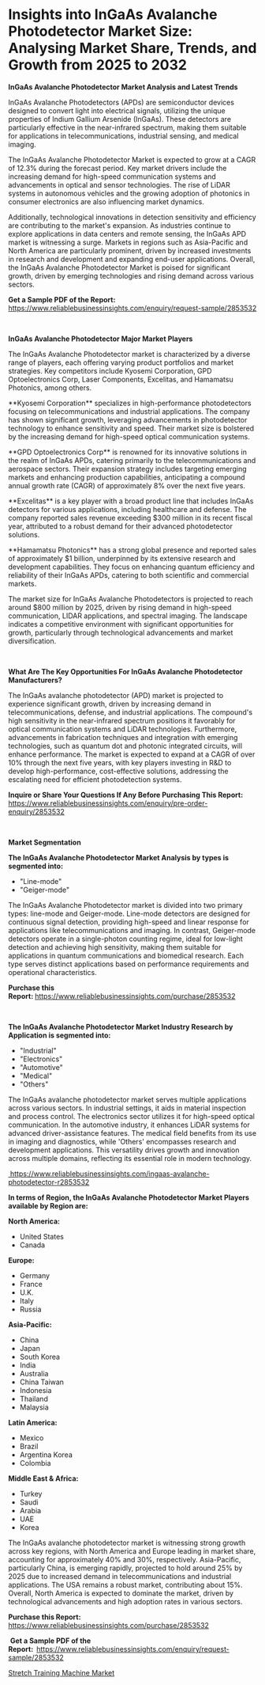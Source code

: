 <p><h1>Insights into InGaAs Avalanche Photodetector Market Size: Analysing Market Share, Trends, and Growth from 2025 to 2032</h1></p><p><strong>InGaAs Avalanche Photodetector Market Analysis and Latest Trends</strong></p>
<p><p>InGaAs Avalanche Photodetectors (APDs) are semiconductor devices designed to convert light into electrical signals, utilizing the unique properties of Indium Gallium Arsenide (InGaAs). These detectors are particularly effective in the near-infrared spectrum, making them suitable for applications in telecommunications, industrial sensing, and medical imaging.</p><p>The InGaAs Avalanche Photodetector Market is expected to grow at a CAGR of 12.3% during the forecast period. Key market drivers include the increasing demand for high-speed communication systems and advancements in optical and sensor technologies. The rise of LiDAR systems in autonomous vehicles and the growing adoption of photonics in consumer electronics are also influencing market dynamics.</p><p>Additionally, technological innovations in detection sensitivity and efficiency are contributing to the market's expansion. As industries continue to explore applications in data centers and remote sensing, the InGaAs APD market is witnessing a surge. Markets in regions such as Asia-Pacific and North America are particularly prominent, driven by increased investments in research and development and expanding end-user applications. Overall, the InGaAs Avalanche Photodetector Market is poised for significant growth, driven by emerging technologies and rising demand across various sectors.</p></p>
<p><strong>Get a Sample PDF of the Report:&nbsp;</strong> <a href="https://www.reliablebusinessinsights.com/enquiry/request-sample/2853532?utm_campaign=3288&utm_medium=2&utm_source=Github&utm_content=ia&utm_term=12032025&utm_id=ingaas-avalanche-photodetector">https://www.reliablebusinessinsights.com/enquiry/request-sample/2853532</a></p>
<p>&nbsp;</p>
<p><strong>InGaAs Avalanche Photodetector Major Market Players</strong></p>
<p><p>The InGaAs Avalanche Photodetector market is characterized by a diverse range of players, each offering varying product portfolios and market strategies. Key competitors include Kyosemi Corporation, GPD Optoelectronics Corp, Laser Components, Excelitas, and Hamamatsu Photonics, among others.</p><p>**Kyosemi Corporation** specializes in high-performance photodetectors focusing on telecommunications and industrial applications. The company has shown significant growth, leveraging advancements in photodetector technology to enhance sensitivity and speed. Their market size is bolstered by the increasing demand for high-speed optical communication systems.</p><p>**GPD Optoelectronics Corp** is renowned for its innovative solutions in the realm of InGaAs APDs, catering primarily to the telecommunications and aerospace sectors. Their expansion strategy includes targeting emerging markets and enhancing production capabilities, anticipating a compound annual growth rate (CAGR) of approximately 8% over the next five years.</p><p>**Excelitas** is a key player with a broad product line that includes InGaAs detectors for various applications, including healthcare and defense. The company reported sales revenue exceeding $300 million in its recent fiscal year, attributed to a robust demand for their advanced photodetector solutions.</p><p>**Hamamatsu Photonics** has a strong global presence and reported sales of approximately $1 billion, underpinned by its extensive research and development capabilities. They focus on enhancing quantum efficiency and reliability of their InGaAs APDs, catering to both scientific and commercial markets.</p><p>The market size for InGaAs Avalanche Photodetectors is projected to reach around $800 million by 2025, driven by rising demand in high-speed communication, LIDAR applications, and spectral imaging. The landscape indicates a competitive environment with significant opportunities for growth, particularly through technological advancements and market diversification.</p></p>
<p>&nbsp;</p>
<p><strong>What Are The Key Opportunities For InGaAs Avalanche Photodetector Manufacturers?</strong></p>
<p><p>The InGaAs avalanche photodetector (APD) market is projected to experience significant growth, driven by increasing demand in telecommunications, defense, and industrial applications. The compound's high sensitivity in the near-infrared spectrum positions it favorably for optical communication systems and LiDAR technologies. Furthermore, advancements in fabrication techniques and integration with emerging technologies, such as quantum dot and photonic integrated circuits, will enhance performance. The market is expected to expand at a CAGR of over 10% through the next five years, with key players investing in R&D to develop high-performance, cost-effective solutions, addressing the escalating need for efficient photodetection systems.</p></p>
<p><strong>Inquire or Share Your Questions If Any Before Purchasing This Report:</strong> <a href="https://www.reliablebusinessinsights.com/enquiry/pre-order-enquiry/2853532?utm_campaign=3288&utm_medium=2&utm_source=Github&utm_content=ia&utm_term=12032025&utm_id=ingaas-avalanche-photodetector">https://www.reliablebusinessinsights.com/enquiry/pre-order-enquiry/2853532</a></p>
<p>&nbsp;</p>
<p><strong>Market Segmentation</strong></p>
<p><strong>The InGaAs Avalanche Photodetector Market Analysis by types is segmented into:</strong></p>
<p><ul><li>"Line-mode"</li><li>"Geiger-mode"</li></ul></p>
<p><p>The InGaAs Avalanche Photodetector market is divided into two primary types: line-mode and Geiger-mode. Line-mode detectors are designed for continuous signal detection, providing high-speed and linear response for applications like telecommunications and imaging. In contrast, Geiger-mode detectors operate in a single-photon counting regime, ideal for low-light detection and achieving high sensitivity, making them suitable for applications in quantum communications and biomedical research. Each type serves distinct applications based on performance requirements and operational characteristics.</p></p>
<p><strong>Purchase this Report:&nbsp;</strong><a href="https://www.reliablebusinessinsights.com/purchase/2853532?utm_campaign=3288&utm_medium=2&utm_source=Github&utm_content=ia&utm_term=12032025&utm_id=ingaas-avalanche-photodetector">https://www.reliablebusinessinsights.com/purchase/2853532</a></p>
<p>&nbsp;</p>
<p><strong>The InGaAs Avalanche Photodetector Market Industry Research by Application is segmented into:</strong></p>
<p><ul><li>"Industrial"</li><li>"Electronics"</li><li>"Automotive"</li><li>"Medical"</li><li>"Others"</li></ul></p>
<p><p>The InGaAs avalanche photodetector market serves multiple applications across various sectors. In industrial settings, it aids in material inspection and process control. The electronics sector utilizes it for high-speed optical communication. In the automotive industry, it enhances LiDAR systems for advanced driver-assistance features. The medical field benefits from its use in imaging and diagnostics, while 'Others' encompasses research and development applications. This versatility drives growth and innovation across multiple domains, reflecting its essential role in modern technology.</p></p>
<p><a href="https://www.reliablebusinessinsights.com/ingaas-avalanche-photodetector-r2853532?utm_campaign=3288&utm_medium=2&utm_source=Github&utm_content=ia&utm_term=12032025&utm_id=ingaas-avalanche-photodetector">&nbsp;https://www.reliablebusinessinsights.com/ingaas-avalanche-photodetector-r2853532</a></p>
<p><strong>In terms of Region, the InGaAs Avalanche Photodetector Market Players available by Region are:</strong></p>
<p>
    <p> <strong> North America: </strong>
        <ul>
            <li>United States</li>
            <li>Canada</li>
        </ul>
        </p> 
    <p> <strong> Europe: </strong>
        <ul>
            <li>Germany</li>
            <li>France</li>
            <li>U.K.</li>
            <li>Italy</li>
            <li>Russia</li>
        </ul>
        </p> 
    <p> <strong> Asia-Pacific: </strong>
        <ul>
            <li>China</li>
            <li>Japan</li>
            <li>South Korea</li>
            <li>India</li>
            <li>Australia</li>
            <li>China Taiwan</li>
            <li>Indonesia</li>
            <li>Thailand</li>
            <li>Malaysia</li>
        </ul>
        </p> 
    <p> <strong> Latin America: </strong>
        <ul>
            <li>Mexico</li>
            <li>Brazil</li>
            <li>Argentina Korea</li>
            <li>Colombia</li>
        </ul>
        </p> 
    <p> <strong> Middle East & Africa: </strong>
        <ul>
            <li>Turkey</li>
            <li>Saudi</li>
            <li>Arabia</li>
            <li>UAE</li>
            <li>Korea</li>
        </ul>
    </p>
    </p>
<p><p>The InGaAs avalanche photodetector market is witnessing strong growth across key regions, with North America and Europe leading in market share, accounting for approximately 40% and 30%, respectively. Asia-Pacific, particularly China, is emerging rapidly, projected to hold around 25% by 2025 due to increased demand in telecommunications and industrial applications. The USA remains a robust market, contributing about 15%. Overall, North America is expected to dominate the market, driven by technological advancements and high adoption rates in various sectors.</p></p>
<p><strong>Purchase this Report: </strong><a href="https://www.reliablebusinessinsights.com/purchase/2853532?utm_campaign=3288&utm_medium=2&utm_source=Github&utm_content=ia&utm_term=12032025&utm_id=ingaas-avalanche-photodetector">https://www.reliablebusinessinsights.com/purchase/2853532</a></p>
<p>&nbsp;<strong>Get a Sample PDF of the Report:&nbsp;&nbsp;</strong><a href="https://www.reliablebusinessinsights.com/enquiry/request-sample/2853532?utm_campaign=3288&utm_medium=2&utm_source=Github&utm_content=ia&utm_term=12032025&utm_id=ingaas-avalanche-photodetector">https://www.reliablebusinessinsights.com/enquiry/request-sample/2853532</a></p>
<p><strong></strong></p>
<p><p><a href="https://github.com/myongfranzcs/Market-Research-Report-List-1/blob/main/stretch-training-machine-market.md?utm_campaign=3288&utm_medium=2&utm_source=Github&utm_content=ia&utm_term=12032025&utm_id=ingaas-avalanche-photodetector">Stretch Training Machine Market</a></p></p>